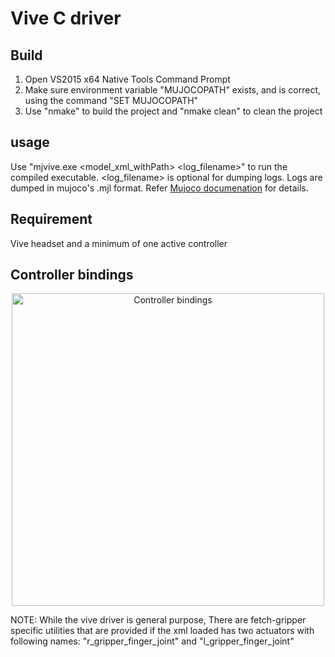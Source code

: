 # Vive C driver

## Build 
1. Open VS2015 x64 Native Tools Command Prompt
2. Make sure environment variable "MUJOCOPATH" exists, and is correct, using the command "SET MUJOCOPATH"
3. Use "nmake" to build the project and "nmake clean" to clean the project

## usage
Use "mjvive.exe <model_xml_withPath> <log_filename>" to run the compiled executable. <log_filename> is optional for dumping logs. Logs are dumped in mujoco's .mjl format. Refer [Mujoco documenation](http://www.mujoco.org/book/haptix.html#uiRecord) for details.  

## Requirement
Vive headset and a minimum of one active controller

## Controller bindings
<p align="center"><img src="https://github.com/openai/raas/blob/cyberGlove/vive/controller_bindings.jpg" alt="Controller bindings" height="500"/></p>

NOTE: While the vive driver is general purpose, There are fetch-gripper specific utilities that are provided if the xml loaded has two actuators with following names: "r_gripper_finger_joint" and "l_gripper_finger_joint"
